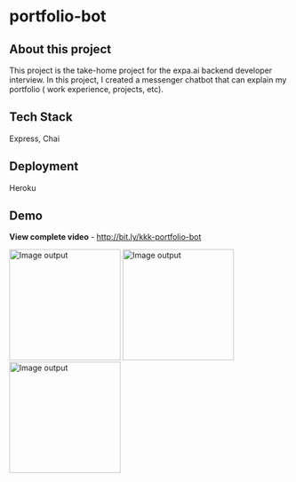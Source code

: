 # portfolio-bot
## About this project
This project is the take-home project for the expa.ai backend developer interview. In this project, I created a messenger chatbot that can explain my portfolio ( work experience, projects, etc).
## Tech Stack
Express, Chai
## Deployment
Heroku
## Demo
__View complete video__ - http://bit.ly/kkk-portfolio-bot



<img src="https://media.giphy.com/media/TIvMgLB77jxWUFBUOi/giphy.gif" alt="Image output" width="200"/>
<img src="https://media.giphy.com/media/IosEu7mFhvkdzzH85l/giphy.gif" alt="Image output" width="200"/>
<img src="https://media.giphy.com/media/BGHBlNPqpvPDb3XSTE/giphy.gif" alt="Image output" width="200" />
